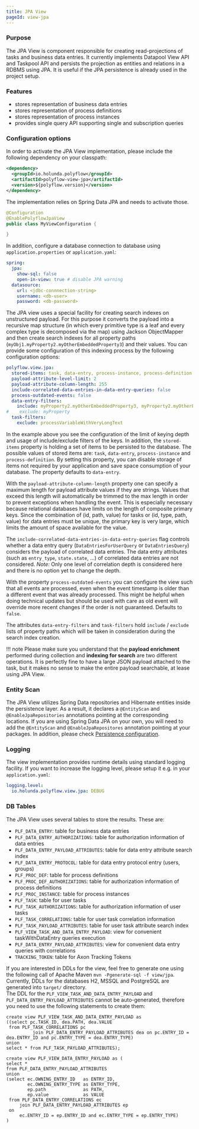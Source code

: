 ```yaml
---
title: JPA View
pageId: view-jpa
---
```

### Purpose

The JPA View is component responsible for creating read-projections of tasks and business data entries. It currently implements
Datapool View API and Taskpool API and persists the projection as entities and relations in a RDBMS using JPA. It is useful
if the JPA persistence is already used in the project setup.

### Features

* stores representation of business data entries
* stores representation of process definitions
* stores representation of process instances
* provides single query API supporting single and subscription queries


### Configuration options

In order to activate the JPA View implementation, please include the following dependency on your classpath:

```xml
<dependency>
  <groupId>io.holunda.polyflow</groupId>
  <artifactId>polyflow-view-jpa</artifactId>
  <version>${polyflow.version}</version>
</dependency>
```

The implementation relies on Spring Data JPA and needs to activate those. 

```java
@Configuration
@EnablePolyflowJpaView
public class MyViewConfiguration {

}
```

In addition, configure a database connection to database using `application.properties` or `application.yaml`:

```yml
spring:
  jpa:
    show-sql: false
    open-in-view: true # disable JPA warning
  datasource:
    url: <jdbc-connnection-string>
    username: <db-user>
    password: <db-password>
```

The JPA view uses a special facility for creating search indexes on unstructured payload. For this purpose
it converts the payload into a recursive map structure (in which every primitive type is a leaf and every
complex type is decomposed via the map) using Jackson ObjectMapper and then create search indexes for all 
property paths (`myObj1.myProperty2.myOtherEmbeddedProperty3`) and their values. You can provide some 
configuration of this indexing process by the following configuration options:

```yml
polyflow.view.jpa:
  stored-items: task, data-entry, process-instance, process-definition
  payload-attribute-level-limit: 2
  payload-attribute-column-length: 255
  include-correlated-data-entries-in-data-entry-queries: false
  process-outdated-events: false
  data-entry-filters:
    include: myProperty2.myOtherEmbeddedProperty3, myProperty2.myOtherEmbeddedProperty2
#    exclude: myProperty
  task-filters:
    exclude: processVariableWithVeryLongText

```

In the example above you see the configuration of the limit of keying depth and usage of include/exclude filters of the keys.
In addition, the `stored-items` property is holding a set of items to be persisted to the database. The possible values of 
stored items are: `task`, `data-entry`, `process-instance` and `process-definition`. By setting this property, you can disable
storage of items not required by your application and save space consumption of your database. The property defaults to `data-entry`.

With the `payload-attribute-column-length` property one can specify a maximum length for payload attribute values if they are strings. Values that exceed
this length will automatically be trimmed to the max length in order to prevent exceptions when handling the event. This is especially necessary because
relational databases have limits on the length of composite primary keys. Since the combination of (id, path, value) for tasks or (id, type, path, value) for
data entries must be unique, the primary key is very large, which limits the amount of space available for the value.

The `include-correlated-data-entries-in-data-entry-queries` flag controls whether a data entry query (`DataEntriesForUserQuery` or `DataEntriesQuery`) considers
the payload of correlated data entries. The data entry attributes (such as `entry_type`, `state.state`, ...) of correlated data entries are not considered.
*Note:* Only one level of correlation depth is considered here and there is no option yet to change the depth.

With the property `process-outdated-events` you can configure the view such that all events are processed, even when the event timestamp is older than a different event 
that was already processed. This might be helpful when doing technical updates but should be used with care as old event will override more recent changes if the 
order is not guaranteed. Defaults to `false`.

The attributes `data-entry-filters` and `task-filters` hold `include` / `exclude` lists of property paths which will be taken in 
consideration during the search index creation.


!!! note
    Please make sure you understand that the **payload enrichment** performed during collection and **indexing for search** are two different
    operations. It is perfectly fine to have a large JSON payload attached to the task, but it makes no sense to make the entire payload searchable,
    at lease using JPA View.

### Entity Scan

The JPA View utilizes Spring Data repositories and Hibernate entities inside the persistence layer. As a result, it declares a `@EntityScan` 
and `@EnableJpaRepositories` annotations pointing at the corresponding locations. If you are using Spring Data JPA on your own, you will
need to add the `@EntityScan` and `@EnableJpaRepositores` annotation pointing at your packages. In addition, please check
[Persistence configuration](../configuration/persistence.md).


### Logging

The view implementation provides runtime details using standard logging facility. If you
want to increase the logging level, please setup it e.g. in your `application.yaml`:

```yml
logging.level:
  io.holunda.polyflow.view.jpa: DEBUG
```

### DB Tables

The JPA View uses several tables to store the results. These are:

* `PLF_DATA_ENTRY`: table for business data entries
* `PLF_DATA_ENTRY_AUTHORIZATIONS`: table for authorization information of data entries
* `PLF_DATA_ENTRY_PAYLOAD_ATTRIBUTES`: table for data entry attribute search index
* `PLF_DATA_ENTRY_PROTOCOL`: table for data entry protocol entry (users, groups)
* `PLF_PROC_DEF`: table for process definitions
* `PLF_PROC_DEF_AUTHORIZATIONS`: table for authorization information of process definitions 
* `PLF_PROC_INSTANCE`: table for process instances
* `PLF_TASK`: table for user tasks
* `PLF_TASK_AUTHORIZATIONS`: table for authorization information of user tasks
* `PLF_TASK_CORRELATIONS`: table for user task correlation information
* `PLF_TASK_PAYLOAD_ATTRIBUTES`: table for user task attribute search index
* `PLF_VIEW_TASK_AND_DATA_ENTRY_PAYLOAD`: view for convenient taskWithDataEntry queries execution
* `PLF_DATA_ENTRY_PAYLOAD_ATTRIBUTES`: view for convenient data entry queries with correlations
* `TRACKING_TOKEN`: table for Axon Tracking Tokens

If you are interested in DDLs for the view, feel free to generate one using the following call of Apache Maven 
`mvn -Pgenerate-sql -f view/jpa`. Currently, DDLs for the databases H2, MSSQL and PostgreSQL are generated into `target/` directory.  
The DDL for the `PLF_VIEW_TASK_AND_DATA_ENTRY_PAYLOAD` and `PLF_DATA_ENTRY_PAYLOAD_ATTRIBUTES` cannot be auto-generated, therefore you need to use the following statements to create them:
```
create view PLF_VIEW_TASK_AND_DATA_ENTRY_PAYLOAD as
((select pc.TASK_ID, dea.PATH, dea.VALUE
 from PLF_TASK_CORRELATIONS pc
          join PLF_DATA_ENTRY_PAYLOAD_ATTRIBUTES dea on pc.ENTRY_ID = dea.ENTRY_ID and pc.ENTRY_TYPE = dea.ENTRY_TYPE)
union
select * from PLF_TASK_PAYLOAD_ATTRIBUTES);
```

```
create view PLF_VIEW_DATA_ENTRY_PAYLOAD as (
select *
from PLF_DATA_ENTRY_PAYLOAD_ATTRIBUTES
union
(select ec.OWNING_ENTRY_ID   as ENTRY_ID,
        ec.OWNING_ENTRY_TYPE as ENTRY_TYPE,
        ep.path              as PATH,
        ep.value             as VALUE
 from PLF_DATA_ENTRY_CORRELATIONS ec
     join PLF_DATA_ENTRY_PAYLOAD_ATTRIBUTES ep
 on
     ec.ENTRY_ID = ep.ENTRY_ID and ec.ENTRY_TYPE = ep.ENTRY_TYPE)
)
```
